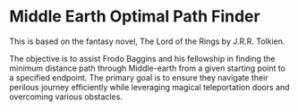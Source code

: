 # Middle Earth Optimal Path Finder

This is based on the fantasy novel, The Lord of the Rings by J.R.R. Tolkien. 

The objective is to assist Frodo Baggins and his fellowship in finding the minimum distance path through Middle-earth from a given starting point to a specified endpoint. The primary goal is to ensure they navigate their perilous journey efficiently while leveraging magical teleportation doors and overcoming various obstacles.

